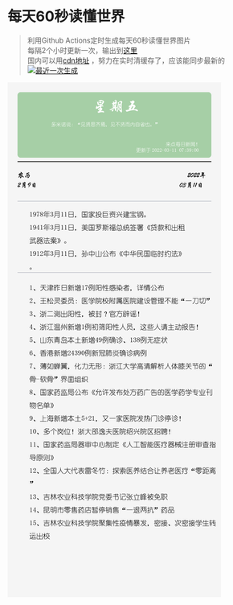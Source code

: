 # 每天60秒读懂世界
> 利用Github Actions定时生成每天60秒读懂世界图片  
> 每隔2个小时更新一次，输出到[这里](outpic/news.png)   
> 国内可以用[cdn地址](https://cdn.jsdelivr.net/gh/DomeenoH/news@latest/outpic/news.png) ，努力在实时清缓存了，应该能同步最新的  
> [![最近一次生成](https://github.com/DomeenoH/news/actions/workflows/main.yaml/badge.svg)](https://github.com/DomeenoH/news/actions/workflows/main.yaml)

![最新的图片](outpic/news.png)
